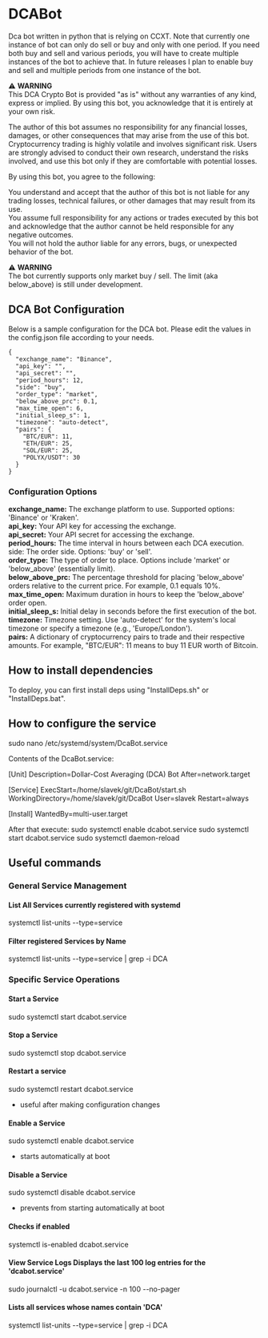 # DCABot
Dca bot written in python that is relying on CCXT. Note that currently one instance of bot can only do sell or buy and only with one period. If you need both buy and sell and various periods, you will have to create multiple instances of the bot to achieve that. In future releases I plan to enable buy and sell and multiple periods from one instance of the bot.

⚠️ **WARNING**  
This DCA Crypto Bot is provided "as is" without any warranties of any kind, express or implied. By using this bot, you acknowledge that it is entirely at your own risk.

The author of this bot assumes no responsibility for any financial losses, damages, or other consequences that may arise from the use of this bot. Cryptocurrency trading is highly volatile and involves significant risk. Users are strongly advised to conduct their own research, understand the risks involved, and use this bot only if they are comfortable with potential losses.

By using this bot, you agree to the following:

You understand and accept that the author of this bot is not liable for any trading losses, technical failures, or other damages that may result from its use.  
You assume full responsibility for any actions or trades executed by this bot and acknowledge that the author cannot be held responsible for any negative outcomes.  
You will not hold the author liable for any errors, bugs, or unexpected behavior of the bot.  

⚠️ **WARNING**  
The bot currently supports only market buy / sell. The limit (aka below_above) is still under development.

## DCA Bot Configuration
Below is a sample configuration for the DCA bot. Please edit the values in the config.json file according to your needs.
```
{
  "exchange_name": "Binance",
  "api_key": "",
  "api_secret": "",
  "period_hours": 12,
  "side": "buy",
  "order_type": "market",
  "below_above_prc": 0.1,
  "max_time_open": 6,
  "initial_sleep_s": 1,
  "timezone": "auto-detect",
  "pairs": {
    "BTC/EUR": 11,
    "ETH/EUR": 25,
    "SOL/EUR": 25,
    "POLYX/USDT": 30
  }
}
```

### Configuration Options
**exchange_name:** The exchange platform to use. Supported options: 'Binance' or 'Kraken'.  
**api_key:** Your API key for accessing the exchange.  
**api_secret:** Your API secret for accessing the exchange.  
**period_hours:** The time interval in hours between each DCA execution.  
side: The order side. Options: 'buy' or 'sell'.  
**order_type:** The type of order to place. Options include 'market' or 'below_above' (essentially limit).  
**below_above_prc:** The percentage threshold for placing 'below_above' orders relative to the current price. For example, 0.1 equals 10%.  
**max_time_open:** Maximum duration in hours to keep the 'below_above' order open.  
**initial_sleep_s:** Initial delay in seconds before the first execution of the bot.  
**timezone:** Timezone setting. Use 'auto-detect' for the system's local timezone or specify a timezone (e.g., 'Europe/London').  
**pairs:** A dictionary of cryptocurrency pairs to trade and their respective amounts. For example, "BTC/EUR": 11 means to buy 11 EUR worth of Bitcoin.  


## How to install dependencies
To deploy, you can first install deps using "InstallDeps.sh" or "InstallDeps.bat".

## How to configure the service
sudo nano /etc/systemd/system/DcaBot.service

Contents of the DcaBot.service:

[Unit]
Description=Dollar-Cost Averaging (DCA) Bot
After=network.target

[Service]
ExecStart=/home/slavek/git/DcaBot/start.sh
WorkingDirectory=/home/slavek/git/DcaBot
User=slavek
Restart=always

[Install]
WantedBy=multi-user.target

After that execute:
sudo systemctl enable dcabot.service
sudo systemctl start dcabot.service
sudo systemctl daemon-reload

## Useful commands
### General Service Management
#### List All Services currently registered with systemd
systemctl list-units --type=service
#### Filter registered Services by Name 
systemctl list-units --type=service | grep -i DCA

### Specific Service Operations
#### Start a Service 
sudo systemctl start dcabot.service
#### Stop a Service 
sudo systemctl stop dcabot.service
#### Restart a service
sudo systemctl restart dcabot.service
- useful after making configuration changes
#### Enable a Service
sudo systemctl enable dcabot.service
- starts automatically at boot
#### Disable a Service 
sudo systemctl disable dcabot.service
- prevents from starting automatically at boot
#### Checks if enabled
systemctl is-enabled dcabot.service
#### View Service Logs Displays the last 100 log entries for the 'dcabot.service'
sudo journalctl -u dcabot.service -n 100 --no-pager
#### Lists all services whose names contain 'DCA'
systemctl list-units --type=service | grep -i DCA

